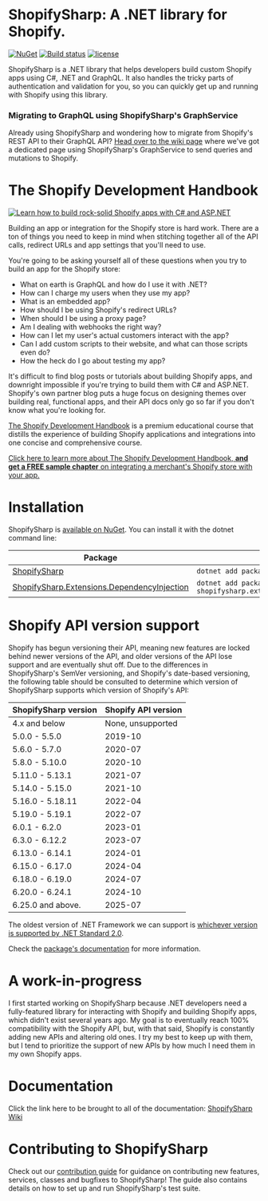 # ShopifySharp: A .NET library for Shopify.

[![NuGet](https://img.shields.io/nuget/v/ShopifySharp.svg?maxAge=3600)](https://www.nuget.org/packages/ShopifySharp/)
[![Build status](https://github.com/nozzlegear/ShopifySharp/actions/workflows/build-and-test.yml/badge.svg?branch=master)](https://github.com/nozzlegear/ShopifySharp/actions/workflows/build-and-test.yml)
[![license](https://img.shields.io/github/license/nozzlegear/shopifysharp.svg?maxAge=3600)](https://github.com/nozzlegear/shopifysharp/blob/master/LICENSE)

ShopifySharp is a .NET library that helps developers build custom Shopify apps using C#, .NET and GraphQL. It also handles the tricky parts of authentication and validation for you, so you can quickly get up and running with Shopify using this library.

### Migrating to GraphQL using ShopifySharp's GraphService

Already using ShopifySharp and wondering how to migrate from Shopify's REST API to their GraphQL API? [Head over to the wiki page](https://github.com/nozzlegear/shopifysharp/wiki/graphql) where we've got a dedicated page using ShopifySharp's GraphService to send queries and mutations to Shopify.

# The Shopify Development Handbook

[![Learn how to build rock-solid Shopify apps with C# and ASP.NET](https://i.imgur.com/9GgDjK0.png)](https://nozzlegear.com/shopify-development-handbook?ref=ShopifySharp)

Building an app or integration for the Shopify store is hard work. There are a ton of things you need to keep in mind when stitching together all of the API calls, redirect URLs and app settings that you'll need to use.

You're going to be asking yourself all of these questions when you try to build an app for the Shopify store:

-   What on earth is GraphQL and how do I use it with .NET?
-   How can I charge my users when they use my app?
-   What is an embedded app?
-   How should I be using Shopify's redirect URLs?
-   When should I be using a proxy page?
-   Am I dealing with webhooks the right way?
-   How can I let my user's actual customers interact with the app?
-   Can I add custom scripts to their website, and what can those scripts even do?
-   How the heck do I go about testing my app?

It's difficult to find blog posts or tutorials about building Shopify apps, and downright impossible if you're trying to build them with C# and ASP.NET. Shopify's own partner blog puts a huge focus on designing themes over building real, functional apps, and their API docs only go so far if you don't know what you're looking for.

[The Shopify Development Handbook](https://nozzlegear.com/shopify-development-handbook?ref=ShopifySharp) is a premium educational course that distills the experience of building Shopify applications and integrations into one concise and comprehensive course.

[Click here to learn more about The Shopify Development Handbook, **and get a FREE sample chapter** on integrating a merchant's Shopify store with your app.](https://nozzlegear.com/shopify-development-handbook?ref=ShopifySharp)

# Installation

ShopifySharp is [available on NuGet](https://www.nuget.org/packages/ShopifySharp/). You can install it with the dotnet command line:

| Package                                                                                                                   | Installation                                                     | Documentation                                                                               |
|---------------------------------------------------------------------------------------------------------------------------|------------------------------------------------------------------|---------------------------------------------------------------------------------------------|
| [ShopifySharp](https://www.nuget.org/packages/ShopifySharp)                                                               | `dotnet add package shopifysharp`                                | [Click here.](https://github.com/nozzlegear/ShopifySharp/wiki)                              |
| [ShopifySharp.Extensions.DependencyInjection](https://www.nuget.org/packages/ShopifySharp.Extensions.DependencyInjection) | `dotnet add package shopifysharp.extensions.dependencyinjection` | [Click here.](./ShopifySharp.Extensions.DependencyInjection/README.md)                      |

# Shopify API version support

Shopify has begun versioning their API, meaning new features are locked behind newer versions of the API, and older versions of the API lose support and are eventually shut off. Due to the differences in ShopifySharp's SemVer versioning, and Shopify's date-based versioning, the following table should be consulted to determine which version of ShopifySharp supports which version of Shopify's API:

| ShopifySharp version | Shopify API version |
|----------------------|---------------------|
| 4.x and below        | None, unsupported   |
| 5.0.0 - 5.5.0        | 2019-10             |
| 5.6.0 - 5.7.0        | 2020-07             |
| 5.8.0 - 5.10.0       | 2020-10             |
| 5.11.0 - 5.13.1      | 2021-07             |
| 5.14.0 - 5.15.0      | 2021-10             |
| 5.16.0 - 5.18.11     | 2022-04             |
| 5.19.0 - 5.19.1      | 2022-07             |
| 6.0.1 - 6.2.0        | 2023-01             |
| 6.3.0 - 6.12.2       | 2023-07             |
| 6.13.0 - 6.14.1      | 2024-01             |
| 6.15.0 - 6.17.0      | 2024-04             |
| 6.18.0 - 6.19.0      | 2024-07             |
| 6.20.0 - 6.24.1      | 2024-10             |
| 6.25.0 and above.    | 2025-07             |

The oldest version of .NET Framework we can support is [whichever version is supported by .NET Standard 2.0](https://learn.microsoft.com/en-us/dotnet/standard/net-standard?tabs=net-standard-2-0#net-standard-versions).

Check the [package's documentation](./ShopifySharp.Extensions.DependencyInjection/README.md) for more information.

# A work-in-progress

I first started working on ShopifySharp because .NET developers need a fully-featured library for interacting with Shopify and building Shopify apps, which didn't exist several years ago. My goal is to eventually reach 100% compatibility with the Shopify API, but, with that said, Shopify is constantly adding new APIs and altering old ones. I try my best to keep up with them, but I tend to prioritize the support of new APIs by how much I need them in my own Shopify apps.

# Documentation

Click the link here to be brought to all of the documentation: [ShopifySharp Wiki](https://github.com/nozzlegear/ShopifySharp/wiki)

# Contributing to ShopifySharp

Check out our [contribution guide](https://github.com/nozzlegear/ShopifySharp/blob/master/docs/contribution-guide.md) for guidance on contributing new features, services, classes and bugfixes to ShopifySharp! The guide also contains details on how to set up and run ShopifySharp's test suite.
